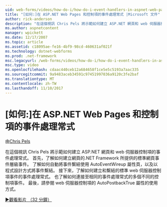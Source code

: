 ```yaml
---
uid: web-forms/videos/how-do-i/how-do-i-event-handlers-in-aspnet-web-pages-and-controls
title: "[如何:]在 ASP.NET Web Pages 和控制項的事件處理常式 |Microsoft 文件"
author: rick-anderson
description: "在這個視訊 Chris Pels 將示範如何建立 ASP.NET 網頁和 web 伺服器控制項的事件處理常式。 首先，了解如何建立頁面層級事件 f..."
ms.author: aspnetcontent
manager: wpickett
ms.date: 12/17/2007
ms.topic: article
ms.assetid: c18095ae-fe16-4bf9-98cd-460631af021f
ms.technology: dotnet-webforms
ms.prod: .net-framework
msc.legacyurl: /web-forms/videos/how-do-i/how-do-i-event-handlers-in-aspnet-web-pages-and-controls
msc.type: video
ms.openlocfilehash: cdaac440ceb12a684658f1ce5e5c5193a7aac335
ms.sourcegitcommit: 9a9483aceb34591c97451997036a9120c3fe2baf
ms.translationtype: MT
ms.contentlocale: zh-TW
ms.lasthandoff: 11/10/2017
---
```

<a name="how-do-i-event-handlers-in-aspnet-web-pages-and-controls"></a>[如何:]在 ASP.NET Web Pages 和控制項的事件處理常式
====================
由[Chris Pels](https://twitter.com/chrispels)

在這個視訊 Chris Pels 將示範如何建立 ASP.NET 網頁和 web 伺服器控制項的事件處理常式。 首先，了解如何建立網頁的.NET Framework 所提供的標準網頁事件層級事件。 了解如何自動將事件繫結使用 AutoEventWireup 屬性頁，以及以程式設計方式將事件繫結。 接下來，了解如何建立和繫結的標準 web 伺服器控制項事件的事件處理常式。 也了解如何連接至相同的事件處理常式的多個不同的控制項事件。 最後，請參閱 web 伺服器控制項的 AutoPostbackTrue 屬性的使用方式。

[&#9654;觀看影片 （32 分鐘）](https://channel9.msdn.com/Blogs/ASP-NET-Site-Videos/how-do-i-event-handlers-in-aspnet-web-pages-and-controls)
